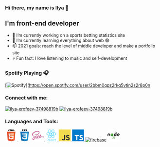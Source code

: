 ### Hi there, my name is Ilya 👋

## I'm front-end developer
- 🔭 I’m currently working on a sports betting statistics site
- 🌱 I’m currently learning everything about web 😄
- 📫 2021 goals: reach the level of middle developer and make a portfolio site
- ⚡ Fun fact: I love listening to music and self-development

### Spotify Playing 🎧

[![Spotify](https://novatorem.ilerofeev.vercel.app/api/spotify)](https://open.spotify.com/user/2bbm0qpz2rkq5vtin2s2r8p0n

### Connect with me:
<p align="left">
<a href="https://linkedin.com/in/ilya-erofeev-37498819b" target="blank"><img align="center" src="https://cdn.jsdelivr.net/npm/simple-icons@3.0.1/icons/linkedin.svg" alt="ilya-erofeev-37498819b" height="30" width="40" /></a>
  <a href="mailto:ilerofeev@yandex.ru" target="blank"><img align="center" src="https://cdn.jsdelivr.net/npm/simple-icons@3.13.0/icons/yandex.svg" alt="ilya-erofeev-37498819b" height="30" width="40" /></a>
</p>

### Languages and Tools:
<p align="left">
<a href="https://www.w3.org/html/" target="_blank"> <img src="https://raw.githubusercontent.com/devicons/devicon/master/icons/html5/html5-original-wordmark.svg" alt="html5" width="40" height="40"/> </a> 
<a href="https://www.w3schools.com/css/" target="_blank">
<img src="https://raw.githubusercontent.com/devicons/devicon/master/icons/css3/css3-original-wordmark.svg" alt="css3" width="40" height="40"/></a>
<a href="https://sass-lang.com" target="_blank"> <img src="https://raw.githubusercontent.com/devicons/devicon/master/icons/sass/sass-original.svg" alt="sass" width="40" height="40"/> </a> 
<a href="https://reactjs.org/" target="_blank"> <img src="https://raw.githubusercontent.com/devicons/devicon/master/icons/react/react-original-wordmark.svg" alt="react" width="40" height="40"/> </a>
<a href="https://developer.mozilla.org/en-US/docs/Web/JavaScript" target="_blank"> <img src="https://raw.githubusercontent.com/devicons/devicon/master/icons/javascript/javascript-original.svg" alt="javascript" width="40" height="40"/> </a>
<a href="https://www.typescriptlang.org/" target="_blank"> <img src="https://raw.githubusercontent.com/devicons/devicon/master/icons/typescript/typescript-original.svg" alt="typescript" width="40" height="40"/> </a>
<a href="https://firebase.google.com/" target="_blank"> <img src="https://www.vectorlogo.zone/logos/firebase/firebase-icon.svg" alt="firebase" width="40" height="40"/></a> 
<a href="https://nodejs.org" target="_blank"> <img src="https://raw.githubusercontent.com/devicons/devicon/master/icons/nodejs/nodejs-original-wordmark.svg" alt="nodejs" width="40" height="40"/> </a> 
</p>
